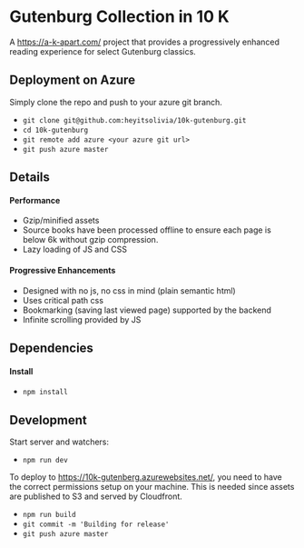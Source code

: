 Gutenburg Collection in 10 K
============================
A https://a-k-apart.com/ project that provides a progressively enhanced
reading experience for select Gutenburg classics.

Deployment on Azure
-------------------
Simply clone the repo and push to your azure git branch.
* `git clone git@github.com:heyitsolivia/10k-gutenburg.git`
* `cd 10k-gutenburg`
* `git remote add azure <your azure git url>`
* `git push azure master`

Details
-------
#### Performance
* Gzip/minified assets
* Source books have been processed offline to ensure each page is below 6k without gzip compression.
* Lazy loading of JS and CSS

#### Progressive Enhancements
* Designed with no js, no css in mind (plain semantic html)
* Uses critical path css
* Bookmarking (saving last viewed page) supported by the backend 
* Infinite scrolling provided by JS

Dependencies
------------
#### Install
* `npm install`

Development
-----------
Start server and watchers:
* `npm run dev`

To deploy to https://10k-gutenberg.azurewebsites.net/, you need to have
the correct permissions setup on your machine. This is needed since
assets are published to S3 and served by Cloudfront.

* `npm run build`
* `git commit -m 'Building for release'`
* `git push azure master`
